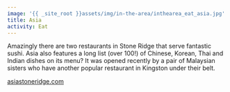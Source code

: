 ```yaml
---
image: '{{ _site_root }}assets/img/in-the-area/inthearea_eat_asia.jpg'
title: Asia
activity: Eat
---
```

<p>Amazingly there are two restaurants in Stone Ridge that serve fantastic sushi. Asia also features a long list (over 100!) of&nbsp;Chinese, Korean,&nbsp;Thai and Indian dishes&nbsp;on&nbsp;its menu? It was&nbsp;opened&nbsp;recently by&nbsp;a pair of Malaysian sisters who&nbsp;have another popular&nbsp;restaurant in Kingston under their belt.&nbsp;</p><p><a href="http://asiastoneridge.com" target="_blank">asiastoneridge.com</a></p>